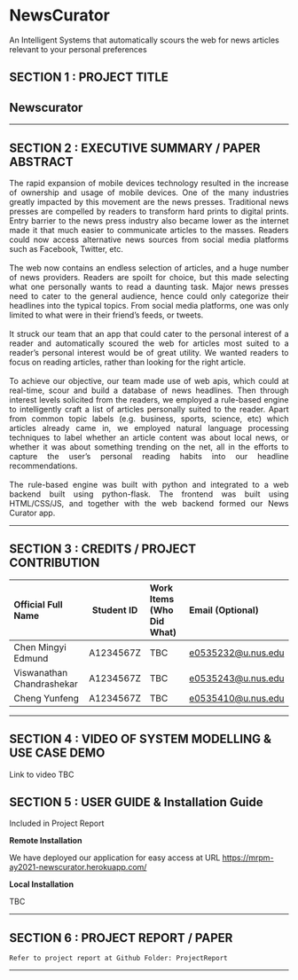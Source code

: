 # NewsCurator
An Intelligent Systems that automatically scours the web for news articles relevant to your personal preferences

## SECTION 1 : PROJECT TITLE
## Newscurator

---

## SECTION 2 : EXECUTIVE SUMMARY / PAPER ABSTRACT

<div style="text-align: justify"> The rapid expansion of mobile devices technology resulted in the increase of ownership and usage of mobile devices. One of the many industries greatly impacted by this movement are the news presses. Traditional news presses are compelled by readers to transform hard prints to digital prints. Entry barrier to the news press industry also became lower as the internet made it that much easier to communicate articles to the masses. Readers could now access alternative news sources from social media platforms such as Facebook, Twitter, etc. <br><br> The web now contains an endless selection of articles, and a huge number of news providers. Readers are spoilt for choice, but this made selecting what one personally wants to read a daunting task. Major news presses need to cater to the general audience, hence could only categorize their headlines into the typical topics. From social media platforms, one was only limited to what were in their friend’s feeds, or tweets. <br><br> It struck our team that an app that could cater to the personal interest of a reader and automatically scoured the web for articles most suited to a reader’s personal interest would be of great utility. We wanted readers to focus on reading articles, rather than looking for the right article. <br><br> To achieve our objective, our team made use of web apis, which could at real-time, scour and build a database of news headlines. Then through interest levels solicited from the readers, we employed a rule-based engine to intelligently craft a list of articles personally suited to the reader. Apart from common topic labels (e.g. business, sports, science, etc) which articles already came in, we employed natural language processing techniques to label whether an article content was about local news, or whether it was about something trending on the net, all in the efforts to capture the user’s personal reading habits into our headline recommendations. <br><br> The rule-based engine was built with python and integrated to a web backend built using python-flask. The frontend was built using HTML/CSS/JS, and together with the web backend formed our News Curator app. </div>

---

## SECTION 3 : CREDITS / PROJECT CONTRIBUTION

| Official Full Name  | Student ID | Work Items (Who Did What) | Email (Optional) |
| :------------ |:---------------:| :-----| :-----|
| Chen Mingyi Edmund | A1234567Z | TBC | e0535232@u.nus.edu |
| Viswanathan Chandrashekar | A1234567Z | TBC | e0535243@u.nus.edu|
| Cheng Yunfeng | A1234567Z | TBC | e0535410@u.nus.edu|

---

## SECTION 4 : VIDEO OF SYSTEM MODELLING & USE CASE DEMO

Link to video TBC

## SECTION 5 : USER GUIDE & Installation Guide 

Included in Project Report

**Remote Installation**

We have deployed our application for easy access at URL   https://mrpm-ay2021-newscurator.herokuapp.com/

**Local Installation**

TBC

---
## SECTION 6 : PROJECT REPORT / PAPER

`Refer to project report at Github Folder: ProjectReport`

---
